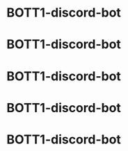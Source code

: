 # BOTT1-discord-bot
# BOTT1-discord-bot
# BOTT1-discord-bot
# BOTT1-discord-bot
# BOTT1-discord-bot
